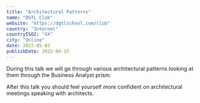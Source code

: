 ```yaml
---
title: "Architectural Patterns"
name: "DGTL Club"
website: "https://dgtlschool.com/club"
country: "Internet"
countryISO2: "XX"
city: "Online"
date: 2022-05-03
publishDate: 2022-04-15
---
```


During this talk we will go through various architectural patterns looking at them through the Business Analyst prism.

After this talk you should feel yourself more confident on architectural meetings speaking with architects.
